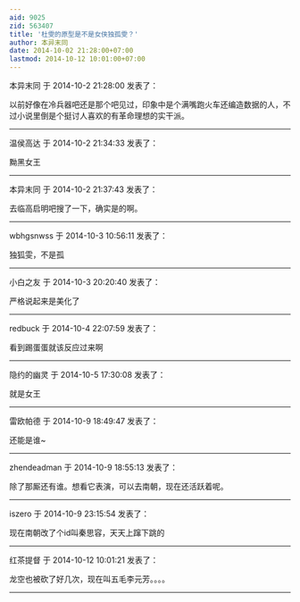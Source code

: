 ```yaml
---
aid: 9025
zid: 563407
title: '杜雯的原型是不是女侠独孤雯？'
author: 本异末同
date: 2014-10-02 21:28:00+07:00
lastmod: 2014-10-12 10:01:00+07:00
---
```


本异末同 于 2014-10-2 21:28:00 发表了：

以前好像在冷兵器吧还是那个吧见过，印象中是个满嘴跑火车还编造数据的人，不过小说里倒是个挺讨人喜欢的有革命理想的实干派。

---------

温侯高达 于 2014-10-2 21:34:33 发表了：

黝黑女王

---------

本异末同 于 2014-10-2 21:37:43 发表了：

去临高启明吧搜了一下，确实是的啊。

---------

wbhgsnwss 于 2014-10-3 10:56:11 发表了：

独狐雯，不是孤

---------

小白之友 于 2014-10-3 20:20:40 发表了：

严格说起来是美化了

---------

redbuck 于 2014-10-4 22:07:59 发表了：

看到踢蛋蛋就该反应过来啊

---------

隐约的幽灵 于 2014-10-5 17:30:08 发表了：

就是女王

---------

雷欧帕德 于 2014-10-9 18:49:47 发表了：

还能是谁~

---------

zhendeadman 于 2014-10-9 18:55:13 发表了：

除了那厮还有谁。想看它表演，可以去南朝，现在还活跃着呢。

---------

iszero 于 2014-10-9 23:15:54 发表了：

现在南朝改了个id叫秦思容，天天上蹿下跳的

---------

红茶提督 于 2014-10-12 10:01:21 发表了：

龙空也被砍了好几次，现在叫五毛李元芳。。。。

---------

